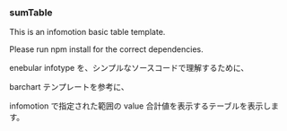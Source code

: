 ### sumTable ###
This is an infomotion  basic table template. 

Please run npm install for the correct dependencies.



enebular infotype を、シンプルなソースコードで理解するために、

barchart テンプレートを参考に、

infomotion で指定された範囲の value 合計値を表示するテーブルを表示します。



